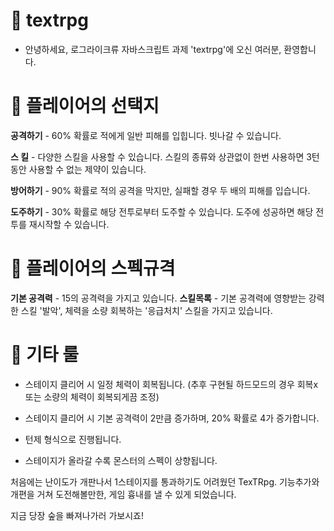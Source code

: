 # 🌿 textrpg

- 안녕하세요, 로그라이크류 자바스크립트 과제 'textrpg'에 오신 여러분, 환영합니다.

# 🌿 플레이어의 선택지

 **공격하기** - 60% 확률로 적에게 일반 피해를 입힙니다. 빗나갈 수 있습니다.

 **스    킬** - 다양한 스킬을 사용할 수 있습니다. 스킬의 종류와 상관없이 한번 사용하면 3턴동안 사용할 수 없는 제약이 있습니다.

 **방어하기** - 90% 확률로 적의 공격을 막지만, 실패할 경우 두 배의 피해를 입습니다.

 **도주하기** - 30% 확률로 해당 전투로부터 도주할 수 있습니다. 도주에 성공하면 해당 전투를 재시작할 수 있습니다.

# 🌿 플레이어의 스펙규격

 **기본 공격력** - 15의 공격력을 가지고 있습니다.
 **스킬목록** - 기본 공격력에 영향받는 강력한 스킬 '발악', 체력을 소량 회복하는 '응급처치' 스킬을 가지고 있습니다.

# 🌿 기타 룰

- 스테이지 클리어 시 일정 체력이 회복됩니다. (추후 구현될 하드모드의 경우 회복x 또는 소량의 체력이 회복되게끔 조정)

- 스테이지 클리어 시 기본 공격력이 2만큼 증가하며, 20% 확률로 4가 증가합니다.

- 턴제 형식으로 진행됩니다.

- 스테이지가 올라갈 수록 몬스터의 스펙이 상향됩니다.


처음에는 난이도가 개판나서 1스테이지를 통과하기도 어려웠던 TexTRpg.
기능추가와 개편을 거쳐 도전해볼만한, 게임 흉내를 낼 수 있게 되었습니다.

지금 당장 숲을 빠져나가러 가보시죠!